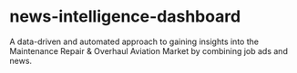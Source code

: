 # news-intelligence-dashboard
A data-driven and automated approach to gaining insights into the Maintenance Repair &amp; Overhaul Aviation Market by combining job ads and news.
